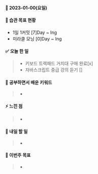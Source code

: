 #### 📆 2023-01-00(요일)

#### 🐎 습관 목표 현황

-   1일 1커밋 [7]Day ~ Ing
-   미라클 모닝 [0]Day ~ Ing

#### ✅ 오늘 한 일

> -  키보드 트랙패드 거치대 구매 완료[x]
> -  자바스크립트 중급 강의 듣기 []

#### 🤔 공부하면서 배운 키워드

> -

#### ⚡ 느낀 점

> -        

#### 🚀 내일 할 일

> -

#### 🎯 이번주 목표

> -

